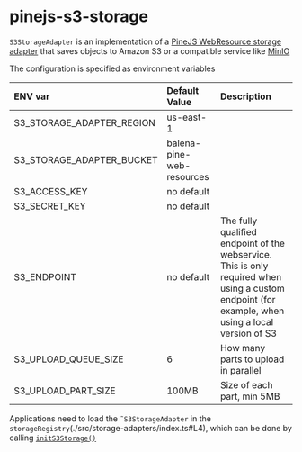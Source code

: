 # pinejs-s3-storage

`S3StorageAdapter` is an implementation of a [PineJS WebResource storage adapter](https://github.com/balena-io-modules/sbvr-types/blob/master/src/storage-adapters/storage-adapter.ts#L7) that saves objects to Amazon S3 or a compatible service like [MinIO](https://github.com/minio/minio)

The configuration is specified as environment variables

|ENV var|Default Value  |Description
:---|:---|:---
|S3_STORAGE_ADAPTER_REGION | us-east-1                 | |
|S3_STORAGE_ADAPTER_BUCKET | balena-pine-web-resources | |
|S3_ACCESS_KEY | no default | |
|S3_SECRET_KEY | no default | |
|S3_ENDPOINT | no default| The fully qualified endpoint of the webservice. This is only required when using a custom endpoint (for example, when using a local version of S3|
|S3_UPLOAD_QUEUE_SIZE| 6 | How many parts to upload in parallel |
|S3_UPLOAD_PART_SIZE| 100MB | Size of each part, min 5MB|


Applications need to load the `˜S3StorageAdapter` in the `storageRegistry`(./src/storage-adapters/index.ts#L4), which can be done by calling [`initS3Storage()`](./src/index.ts#L5)
